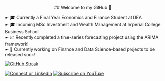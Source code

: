 <p align="center">
## Welcome to my GitHub 👋

➼ 🎓 Currently a Final Year Economics and Finance Student at UEA \
➼ 🎓 Incoming MSc Investment and Wealth Management at Imperial College Business School \
➼ 📈 Recently completed a time-series forecasting project using the ARIMA framework! \
➼ 🚧 Currently working on Finance and Data Science-based projects to be released soon! 

[![GitHub Streak](https://streak-stats.demolab.com?user=hivan04&theme=transparent&hide_border=true&short_numbers=true&card_width=600)](https://git.io/streak-stats)

[![Connect on LinkedIn](https://img.shields.io/badge/Connect-LinkedIn-blue?style=for-the-badge&logo=linkedin)](https://www.linkedin.com/in/hivan04/)
[![Subscribe on YouTube](https://img.shields.io/badge/Subscribe-YouTube-red?style=for-the-badge&logo=youtube)](https://www.youtube.com/@hivan04)
</p>


